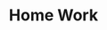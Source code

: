 ---
title: Home Work
publishDate: 2022-07-14 00:00:00
img: /assets/miku.jpg
img_alt: Home Work
description: |
  Web3.
tags:
  - Testers
---